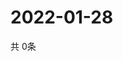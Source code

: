 # 2022-01-28
  共 0条

  <!-- BEGIN -->
  <!-- 最后更新时间Fri Jan 28 2022 23:03:13 GMT+0000 (Coordinated Universal Time) -->
  
  <!-- END -->
  
  